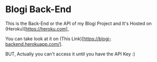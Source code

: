 # Blogi Back-End

This is the Back-End or the API of my Blogi Project and It's Hosted on (Heroku)[https://heroku.com],

You can take look at it on (This Link)[https://blogi-backend.herokuapp.com/].

BUT, Actually you can't access it until you have the API Key :)
